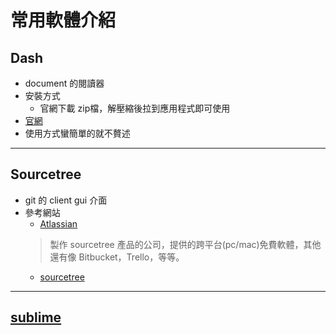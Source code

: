 # 常用軟體介紹

## Dash

* document 的閱讀器
* 安裝方式
  * 官網下載 zip檔，解壓縮後拉到應用程式即可使用
* [官網](https://kapeli.com/dash)
* 使用方式蠻簡單的就不贅述

---

## Sourcetree

* git 的 client gui 介面
* 參考網站
  * [Atlassian](https://www.atlassian.com/)
  > 製作 sourcetree 產品的公司，提供的跨平台(pc/mac)免費軟體，其他還有像 Bitbucket，Trello，等等。
  * [sourcetree](https://www.atlassian.com/software/sourcetree)

---

## [sublime](./sublime/README.md)
